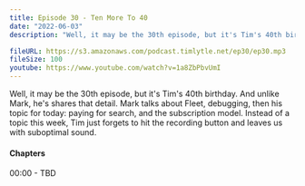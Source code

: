 ```yaml
---
title: Episode 30 - Ten More To 40
date: "2022-06-03"
description: "Well, it may be the 30th episode, but it's Tim's 40th birthday. And unlike Mark, he's shares that detail. Mark talks about Fleet, debugging, then his topic for today: paying for search, and the subscription model. Instead of a topic this week, Tim just forgets to hit the recording button and leaves us with suboptimal sound."

fileURL: https://s3.amazonaws.com/podcast.timlytle.net/ep30/ep30.mp3
fileSize: 100
youtube: https://www.youtube.com/watch?v=1a8ZbPbvUmI
---
```


Well, it may be the 30th episode, but it's Tim's 40th birthday. And unlike Mark, he's shares that detail. Mark talks about Fleet, debugging, then his topic for today: paying for search, and the subscription model. Instead of a topic this week, Tim just forgets to hit the recording button and leaves us with suboptimal sound.

#### Chapters

00:00 - TBD  
